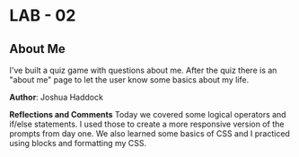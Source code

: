 # LAB - 02
## About Me
I've built a quiz game with questions about me. After the quiz there is an "about me" page to let the user know some basics about my life.

**Author**: Joshua Haddock

**Reflections and Comments**
Today we covered some logical operators and if/else statements. I used those to create a more responsive version of the prompts from day one.
We also learned some basics of CSS and I practiced using blocks and formatting my CSS.